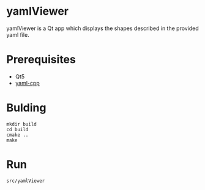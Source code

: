 # yamlViewer

yamlViewer is a Qt app which displays the shapes described in the provided yaml file.

# Prerequisites

- Qt5
- [yaml-cpp](https://github.com/jbeder/yaml-cpp)

# Bulding

```
mkdir build
cd build
cmake ..
make
```

# Run

```
src/yamlViewer
```
